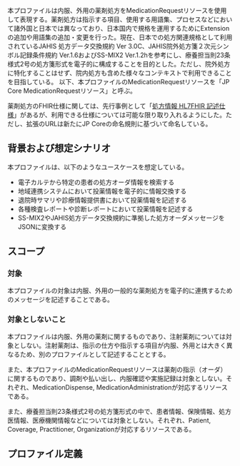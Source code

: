 
本プロファイルは内服、外用の薬剤処方をMedicationRequestリソースを使用して表現する。薬剤処方は指示する項目、使用する用語集、プロセスなどにおいて諸外国と日本では異なっており、日本国内で規格を運用するためにExtensionの追加や用語集の追加・変更を行った。現在、日本での処方関連規格として利用されているJAHIS 処方データ交換規約 Ver 3.0C、JAHIS院外処方箋２次元シンボル記録条件規約 Ver.1.6およびSS-MIX2 Ver.1.2hを参考にし、療養担当則23条様式2号の処方箋形式を電子的に構成することを目的とした。ただし、院外処方に特化することはせず、院内処方も含めた様々なコンテキストで利用できることを目指している。
以下、本プロファイルのMedicationRequestリソースを「JP Core MedicationRequestリソース」と呼ぶ。

薬剤処方のFHIR仕様に関しては、先行事例として「[処方情報 HL7FHIR 記述仕様](https://std.jpfhir.jp/stddoc/ePrescriptionDataFHIR_v1x.pdf)」があるが、利用できる仕様については可能な限り取り入れるようにした。ただし、拡張のURLは新たにJP Coreの命名規則に基づいて命名している。

## 背景および想定シナリオ
本プロファイルは、以下のようなユースケースを想定している。

- 電子カルテから特定の患者の処方オーダ情報を検索する
- 地域連携システムにおいて投薬情報を電子的に情報交換する
- 退院時サマリや診療情報提供書において投薬情報を記述する
- 各種検査レポートや診断レポートにおいて投薬情報を記述する
- SS-MIX2やJAHIS処方データ交換規約に準拠した処方オーダメッセージをJSONに変換する

## スコープ
<h3>対象</h3>

本プロファイルの対象は内服、外用の一般的な薬剤処方を電子的に連携するためのメッセージを記述することである。

<h3>対象としないこと</h3>

本プロファイルは内服、外用の薬剤に関するものであり、注射薬剤については対象としない。注射薬剤は、指示の仕方や指示する項目が内服、外用とは大きく異なるため、別のプロファイルとして記述することとする。

また、本プロファイルのMedicationRequestリソースは薬剤の指示（オーダ）に関するものであり、調剤や払い出し、内服確認や実施記録は対象としない。それぞれ、MedicationDispense, MedicationAdministrationが対応するリソースである。

また、療養担当則23条様式2号の処方箋形式の中で、患者情報、保険情報、処方医情報、医療機関情報などについては対象としない。それぞれ、Patient, Coverage, Practitioner, Organizationが対応するリソースである。

## プロファイル定義